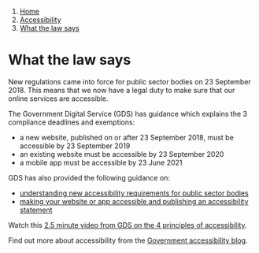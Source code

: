 1.  [Home](/)
2.  [Accessibility](/accessibility/overview)
3.  [What the law says](#)

# What the law says

New regulations came into force for public sector bodies on 23 September 2018. This means that we now have a legal duty to make sure that our online services are accessible.

The Government Digital Service (GDS) has guidance which explains the 3 compliance deadlines and exemptions:

-   a new website, published on or after 23 September 2018, must be accessible by 23 September 2019
-   an existing website must be accessible by 23 September 2020
-   a mobile app must be accessible by 23 June 2021

GDS has also provided the following guidance on:
- [understanding new accessibility requirements for public sector bodies](https:/www.gov.uk/guidance/accessibility-requirements-for-public-sector-websites-and-apps#procuring-an-accessible-website-or-app)
- [making your website or app accessible and publishing an accessibility statement](https:/www.gov.uk/guidance/make-your-website-or-app-accessible-and-publish-an-accessibility-statement)

Watch this [2.5 minute video from GDS on the 4 principles of accessibility](https:/www.youtube.com/watch?v=hs8sykCaf3E&list=PL5tovFCB3CsD_7_yeY1n6W4rxYkIupUln&index=2).

Find out more about accessibility from the [Government accessibility blog](https:/accessibility.blog.gov.uk/). 

